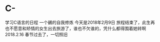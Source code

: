 # C-
学习C语言的日程
一个鶸的自我修炼
今天是2018年2月9日
旅程结束了，此生再也不愿意和矫情的女生出去旅游了，谁也不欠谁的，凭什么都得围着她转啊
2018.2.16
春节过去了，一切照旧
